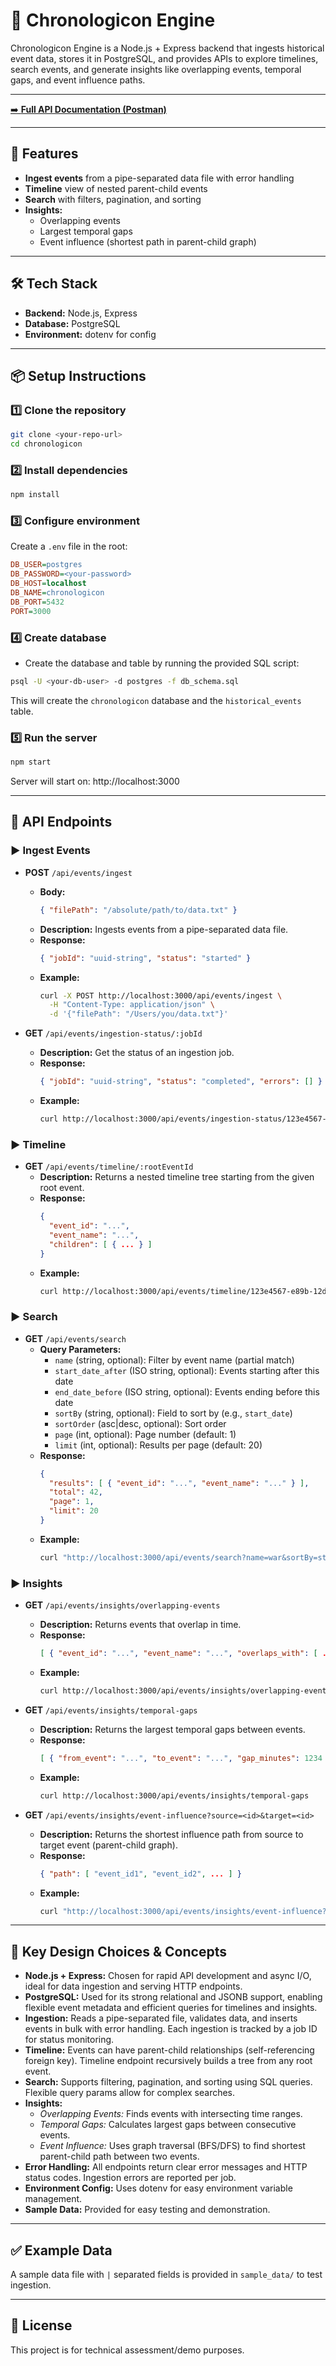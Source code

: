 # 📜 Chronologicon Engine

Chronologicon Engine is a Node.js + Express backend that ingests historical event data, stores it in PostgreSQL, and provides APIs to explore timelines, search events, and generate insights like overlapping events, temporal gaps, and event influence paths.

---

[➡️ **Full API Documentation (Postman)**](https://documenter.getpostman.com/view/22705072/2sB34mhHaR)

---

## 🚀 Features
- **Ingest events** from a pipe-separated data file with error handling
- **Timeline** view of nested parent-child events
- **Search** with filters, pagination, and sorting
- **Insights:**
  - Overlapping events
  - Largest temporal gaps
  - Event influence (shortest path in parent-child graph)

---

## 🛠️ Tech Stack
- **Backend:** Node.js, Express
- **Database:** PostgreSQL
- **Environment:** dotenv for config

---

## 📦 Setup Instructions

### 1️⃣ Clone the repository
```bash
git clone <your-repo-url>
cd chronologicon
```

### 2️⃣ Install dependencies
```bash
npm install
```

### 3️⃣ Configure environment
Create a `.env` file in the root:
```ini
DB_USER=postgres
DB_PASSWORD=<your-password>
DB_HOST=localhost
DB_NAME=chronologicon
DB_PORT=5432
PORT=3000
```

### 4️⃣ Create database
- Create the database and table by running the provided SQL script:
```bash
psql -U <your-db-user> -d postgres -f db_schema.sql
```
This will create the `chronologicon` database and the `historical_events` table.

### 5️⃣ Run the server
```bash
npm start
```
Server will start on: http://localhost:3000

---

## 📌 API Endpoints

### ▶️ Ingest Events
- **POST** `/api/events/ingest`
  - **Body:**
    ```json
    { "filePath": "/absolute/path/to/data.txt" }
    ```
  - **Description:** Ingests events from a pipe-separated data file.
  - **Response:**
    ```json
    { "jobId": "uuid-string", "status": "started" }
    ```
  - **Example:**
    ```bash
    curl -X POST http://localhost:3000/api/events/ingest \
      -H "Content-Type: application/json" \
      -d '{"filePath": "/Users/you/data.txt"}'
    ```

- **GET** `/api/events/ingestion-status/:jobId`
  - **Description:** Get the status of an ingestion job.
  - **Response:**
    ```json
    { "jobId": "uuid-string", "status": "completed", "errors": [] }
    ```
  - **Example:**
    ```bash
    curl http://localhost:3000/api/events/ingestion-status/123e4567-e89b-12d3-a456-426614174000
    ```

### ▶️ Timeline
- **GET** `/api/events/timeline/:rootEventId`
  - **Description:** Returns a nested timeline tree starting from the given root event.
  - **Response:**
    ```json
    {
      "event_id": "...",
      "event_name": "...",
      "children": [ { ... } ]
    }
    ```
  - **Example:**
    ```bash
    curl http://localhost:3000/api/events/timeline/123e4567-e89b-12d3-a456-426614174000
    ```

### ▶️ Search
- **GET** `/api/events/search`
  - **Query Parameters:**
    - `name` (string, optional): Filter by event name (partial match)
    - `start_date_after` (ISO string, optional): Events starting after this date
    - `end_date_before` (ISO string, optional): Events ending before this date
    - `sortBy` (string, optional): Field to sort by (e.g., `start_date`)
    - `sortOrder` (asc|desc, optional): Sort order
    - `page` (int, optional): Page number (default: 1)
    - `limit` (int, optional): Results per page (default: 20)
  - **Response:**
    ```json
    {
      "results": [ { "event_id": "...", "event_name": "..." } ],
      "total": 42,
      "page": 1,
      "limit": 20
    }
    ```
  - **Example:**
    ```bash
    curl "http://localhost:3000/api/events/search?name=war&sortBy=start_date&sortOrder=asc&page=1&limit=10"
    ```

### ▶️ Insights
- **GET** `/api/events/insights/overlapping-events`
  - **Description:** Returns events that overlap in time.
  - **Response:**
    ```json
    [ { "event_id": "...", "event_name": "...", "overlaps_with": [ ... ] } ]
    ```
  - **Example:**
    ```bash
    curl http://localhost:3000/api/events/insights/overlapping-events
    ```

- **GET** `/api/events/insights/temporal-gaps`
  - **Description:** Returns the largest temporal gaps between events.
  - **Response:**
    ```json
    [ { "from_event": "...", "to_event": "...", "gap_minutes": 1234 } ]
    ```
  - **Example:**
    ```bash
    curl http://localhost:3000/api/events/insights/temporal-gaps
    ```

- **GET** `/api/events/insights/event-influence?source=<id>&target=<id>`
  - **Description:** Returns the shortest influence path from source to target event (parent-child graph).
  - **Response:**
    ```json
    { "path": [ "event_id1", "event_id2", ... ] }
    ```
  - **Example:**
    ```bash
    curl "http://localhost:3000/api/events/insights/event-influence?source=123e4567-e89b-12d3-a456-426614174000&target=789e4567-e89b-12d3-a456-426614174999"
    ```

---

## 📝 Key Design Choices & Concepts

- **Node.js + Express:** Chosen for rapid API development and async I/O, ideal for data ingestion and serving HTTP endpoints.
- **PostgreSQL:** Used for its strong relational and JSONB support, enabling flexible event metadata and efficient queries for timelines and insights.
- **Ingestion:** Reads a pipe-separated file, validates data, and inserts events in bulk with error handling. Each ingestion is tracked by a job ID for status monitoring.
- **Timeline:** Events can have parent-child relationships (self-referencing foreign key). Timeline endpoint recursively builds a tree from any root event.
- **Search:** Supports filtering, pagination, and sorting using SQL queries. Flexible query params allow for complex searches.
- **Insights:**
  - *Overlapping Events:* Finds events with intersecting time ranges.
  - *Temporal Gaps:* Calculates largest gaps between consecutive events.
  - *Event Influence:* Uses graph traversal (BFS/DFS) to find shortest parent-child path between two events.
- **Error Handling:** All endpoints return clear error messages and HTTP status codes. Ingestion errors are reported per job.
- **Environment Config:** Uses dotenv for easy environment variable management.
- **Sample Data:** Provided for easy testing and demonstration.

---

## ✅ Example Data
A sample data file with `|` separated fields is provided in `sample_data/` to test ingestion.

---

## 📄 License
This project is for technical assessment/demo purposes.
